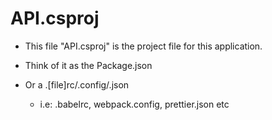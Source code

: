 # API.csproj

- This file "API.csproj" is the project file for this application.

- Think of it as the Package.json
- Or a .[file]rc/.config/.json 
  - i.e: .babelrc, webpack.config, prettier.json etc

